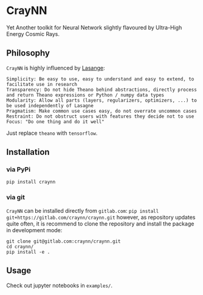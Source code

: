 # CrayNN

Yet Another toolkit for Neural Network slightly flavoured by Ultra-High Energy Cosmic Rays. 

## Philosophy

`CrayNN` is highly influenced by [Lasange](https://github.com/Lasagne/Lasagne):

> 
    Simplicity: Be easy to use, easy to understand and easy to extend, to facilitate use in research
    Transparency: Do not hide Theano behind abstractions, directly process and return Theano expressions or Python / numpy data types
    Modularity: Allow all parts (layers, regularizers, optimizers, ...) to be used independently of Lasagne
    Pragmatism: Make common use cases easy, do not overrate uncommon cases
    Restraint: Do not obstruct users with features they decide not to use
    Focus: "Do one thing and do it well"

Just replace `theano` with `tensorflow`.

## Installation

### via PyPi

`pip install craynn`

### via git

`CrayNN` can be installed directly from `gitlab.com`:
`pip install git+https://gitlab.com/craynn/craynn.git`
however, as repository updates quite often, it is recommend to clone the repository
and install the package in development mode:
```
git clone git@gitlab.com:craynn/craynn.git
cd craynn/
pip install -e .
```

## Usage

Check out jupyter notebooks in `examples/`. 